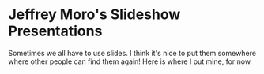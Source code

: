 # Jeffrey Moro's Slideshow Presentations

Sometimes we all have to use slides. I think it's nice to put them somewhere where other people can find them again! Here is where I put mine, for now. 